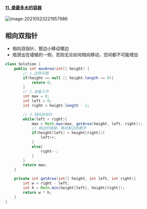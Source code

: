 #### [11. 盛最多水的容器](https://leetcode-cn.com/problems/container-with-most-water/)

![image-20210523221957986](https://raw.githubusercontent.com/TWDH/Leetcode-From-Zero/pictures/img/image-20210523221957986.png)

## 相向双指针

* 相向双指针，那边小移动哪边
* 瓶颈出在墙矮的一侧，否则无论如何相向移动，空间都不可能增加

```java
class Solution {
    public int maxArea(int[] height) {
        // 1.边界问题
        if(height == null || height.length == 0){
            return 0;
        }
        // 2.准备工作
        int max = 0;
        int left = 0;
        int right = height.length - 1;

        // 3.相向双指针
        while(left < right){
            max = Math.max(max, getArea(height, left, right));
            // 那边的墙矮，移动那边的数字
            if(height[left] < height[right]){
                left++;
            }
            else{
                right--;
            }
        }
        return max;
    }

    private int getArea(int[] height, int left, int right){
        int w = right - left;
        int h = Math.min(height[left], height[right]);
        return w * h;
    }
}
```

